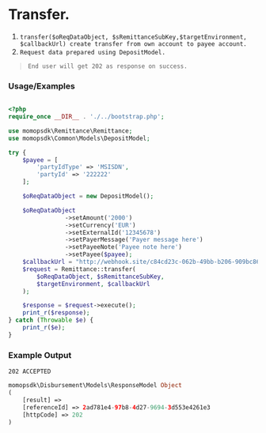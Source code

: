 # Transfer.

1.	`transfer($oReqDataObject, $sRemittanceSubKey,$targetEnvironment, $callbackUrl) create transfer from own account to payee account.`
2. `Request data prepared using DepositModel.`

> `End user will get 202 as response on success. `

### Usage/Examples

```php

<?php
require_once __DIR__ . './../bootstrap.php';

use momopsdk\Remittance\Remittance;
use momopsdk\Common\Models\DepositModel;

try {
    $payee = [
        'partyIdType' => 'MSISDN',
        'partyId' => '222222'
    ];

    $oReqDataObject = new DepositModel();

    $oReqDataObject
                ->setAmount('2000')
                ->setCurrency('EUR')
                ->setExternalId('12345678')
                ->setPayerMessage('Payer message here')
                ->setPayeeNote('Payee note here')
                ->setPayee($payee);
    $callbackUrl = "http://webhook.site/c84cd23c-062b-49bb-b206-909bc8625207";
    $request = Remittance::transfer(
        $oReqDataObject, $sRemittanceSubKey,
        $targetEnvironment, $callbackUrl
    );

    $response = $request->execute();
    print_r($response);
} catch (Throwable $e) {
    print_r($e);
}

```

### Example Output
`202 ACCEPTED`

```php
momopsdk\Disbursement\Models\ResponseModel Object
(
    [result] => 
    [referenceId] => 2ad781e4-97b8-4d27-9694-3d553e4261e3
    [httpCode] => 202
)



```

